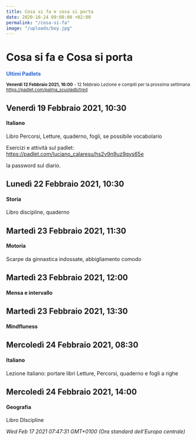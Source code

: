 ```yaml
---
title: Cosa si fa e cosa si porta
date: 2020-10-24 09:08:00 +02:00
permalink: "/cosa-si-fa"
image: "/uploads/boy.jpg"
---
```


# Cosa si fa e Cosa si porta
<span style="color:#2B65CF">__Ultimi Padlets__</span> 

<sup>__Venerdì 12 Febbraio 2021, 16:00__ - 12 febbraio Lezione e compiti per la prossima settimana
<a href="https://padlet.com/palma_scuoladb/tred" id="ow1769" __is_owner="true">https://padlet.com/palma_scuoladb/tred</a>  </sup>

## Venerdì 19 Febbraio 2021, 10:30
#### Italiano
Libro Percorsi, Letture, quaderno, fogli, se possibile vocabolario  
  
Esercizi e attività sul padlet:  
https://padlet.com/luciano_calaresu/hs2v9n9uz9qys65e  
  
la password sul diario.  
## Lunedì 22 Febbraio 2021, 10:30
#### Storia
Libro discipline, quaderno  
## Martedì 23 Febbraio 2021, 11:30
#### Motoria
Scarpe da ginnastica indossate, abbigliamento comodo  
## Martedì 23 Febbraio 2021, 12:00
#### Mensa e intervallo
  
## Martedì 23 Febbraio 2021, 13:30
#### Mindfluness
  
## Mercoledì 24 Febbraio 2021, 08:30
#### Italiano
Lezione italiano: portare libri Letture, Percorsi, quaderno e fogli a righe  
## Mercoledì 24 Febbraio 2021, 14:00
#### Geografia
Libro DIscipline  

_Wed Feb 17 2021 07:47:31 GMT+0100 (Ora standard dell’Europa centrale)_